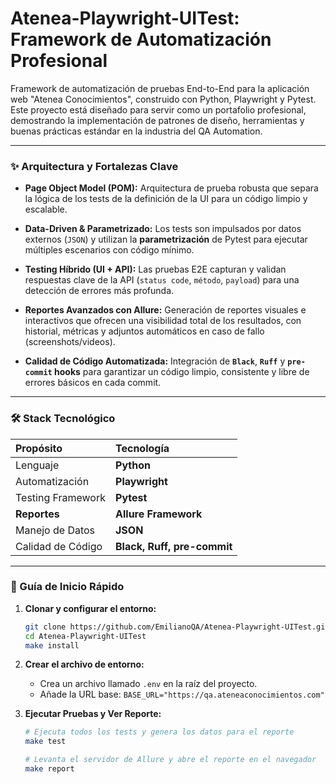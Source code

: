 # Atenea-Playwright-UITest: Framework de Automatización Profesional

Framework de automatización de pruebas End-to-End para la aplicación web "Atenea Conocimientos", construido con Python, Playwright y Pytest. Este proyecto está diseñado para servir como un portafolio profesional, demostrando la implementación de patrones de diseño, herramientas y buenas prácticas estándar en la industria del QA Automation.

---

### ✨ Arquitectura y Fortalezas Clave

*   **Page Object Model (POM):**
    Arquitectura de prueba robusta que separa la lógica de los tests de la definición de la UI para un código limpio y escalable.

*   **Data-Driven & Parametrizado:**
    Los tests son impulsados por datos externos (`JSON`) y utilizan la **parametrización** de Pytest para ejecutar múltiples escenarios con código mínimo.

*   **Testing Híbrido (UI + API):**
    Las pruebas E2E capturan y validan respuestas clave de la API (`status code`, `método`, `payload`) para una detección de errores más profunda.

*   **Reportes Avanzados con Allure:**
    Generación de reportes visuales e interactivos que ofrecen una visibilidad total de los resultados, con historial, métricas y adjuntos automáticos en caso de fallo (screenshots/videos).

*   **Calidad de Código Automatizada:**
    Integración de **`Black`**, **`Ruff`** y **`pre-commit` hooks** para garantizar un código limpio, consistente y libre de errores básicos en cada commit.

---

### 🛠️ Stack Tecnológico

| Propósito | Tecnología |
| :--- | :--- |
| Lenguaje | **Python** |
| Automatización | **Playwright** |
| Testing Framework | **Pytest** |
| **Reportes** | **Allure Framework** |
| Manejo de Datos | **JSON** |
| Calidad de Código | **Black, Ruff, pre-commit** |

---

### 🚀 Guía de Inicio Rápido

1.  **Clonar y configurar el entorno:**
    ```bash
    git clone https://github.com/EmilianoQA/Atenea-Playwright-UITest.git
    cd Atenea-Playwright-UITest
    make install
    ```

2.  **Crear el archivo de entorno:**
    *   Crea un archivo llamado `.env` en la raíz del proyecto.
    *   Añade la URL base: `BASE_URL="https://qa.ateneaconocimientos.com"`

3.  **Ejecutar Pruebas y Ver Reporte:**
    ```bash
    # Ejecuta todos los tests y genera los datos para el reporte
    make test

    # Levanta el servidor de Allure y abre el reporte en el navegador
    make report
    ```
